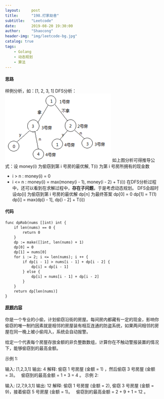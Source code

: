 ```yaml
---
layout:     post
title:      "198.打家劫舍"
subtitle:   "Leetcode"
date:       2019-08-20 19:30:00
author:     "Shaocong"
header-img: "img/leetcode-bg.jpg"
catalog: true
tags:
    - Golang
    - 动态规划
    - 算法
---
```


#### 思路
样例分析，如：[1, 2, 3, 1]
DFS分析：
![img](/img/in-post/houserobber.png)
如上图分析可得推导公式：设 money(i) 为偷窃到第 i 号房的最优解, T(i) 为第 i 号房所拥有的现金数
* i > n : money(i) = 0
* i <= n : money(i) = max(money(i - 1), money(i - 2) + T(i))
在DFS分析过程中，还可以看到在求解过程中，**存在子问题**，于是考虑动态规划。 DFS会超时
设dp[i] 为偷窃到第 i 号房的最优解 dp[n] 为最终答案
dp[0] = 0
dp[1] = T(1)
dp[i] = max(dp[i - 1], dp[i - 2] + T(i))

#### 代码
```golang
func dpRob(nums []int) int {
    if len(nums) == 0 {
        return 0
    }
    dp := make([]int, len(nums) + 1)
    dp[0] = 0
    dp[1] = nums[0]
    for i := 2; i <= len(nums); i ++ {
        if dp[i - 1] > nums[i - 1] + dp[i - 2] {
            dp[i] = dp[i - 1]
        } else {
            dp[i] = nums[i - 1] + dp[i - 2]
        }
    }
    return dp[len(nums)]
}
```

#### [原题内容](https://leetcode-cn.com/problems/house-robber)
你是一个专业的小偷，计划偷窃沿街的房屋。每间房内都藏有一定的现金，影响你偷窃的唯一制约因素就是相邻的房屋装有相互连通的防盗系统，如果两间相邻的房屋在同一晚上被小偷闯入，系统会自动报警。

给定一个代表每个房屋存放金额的非负整数数组，计算你在不触动警报装置的情况下，能够偷窃到的最高金额。

示例 1:

输入: [1,2,3,1]
输出: 4
解释: 偷窃 1 号房屋 (金额 = 1) ，然后偷窃 3 号房屋 (金额 = 3)。
     偷窃到的最高金额 = 1 + 3 = 4 。
示例 2:

输入: [2,7,9,3,1]
输出: 12
解释: 偷窃 1 号房屋 (金额 = 2), 偷窃 3 号房屋 (金额 = 9)，接着偷窃 5 号房屋 (金额 = 1)。
     偷窃到的最高金额 = 2 + 9 + 1 = 12 。
